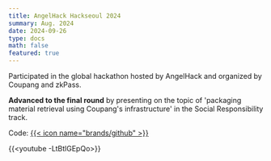 ```yaml
---
title: AngelHack Hackseoul 2024
summary: Aug. 2024
date: 2024-09-26
type: docs
math: false
featured: true
---
```


Participated in the global hackathon hosted by AngelHack and organized by Coupang and zkPass.

**Advanced to the final round** by presenting on the topic of 'packaging material retrieval using Coupang's infrastructure' in the Social Responsibility track.

Code: [{{< icon name="brands/github" >}}](https://github.com/bootkorea/Plow)

{{<youtube -LtBtlGEpQo>}}